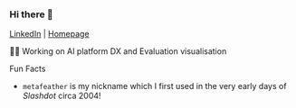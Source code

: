 ### Hi there 👋

[LinkedIn](https://www.linkedin.com/in/metafeather/) | [Homepage](https://metafeather.net)

<!--
[![Metafeather's github stats](https://github-readme-stats.vercel.app/api?username=metafeather&show_icons=true&hide=["contribs","prs"])](https://github.com/metafeather)
-->

👨‍💻 Working on AI platform DX and Evaluation visualisation

Fun Facts
- `metafeather` is my nickname which I first used in the very early days of *Slashdot* circa 2004!

<!--
**metafeather/metafeather** is a ✨ _special_ ✨ repository because its `README.md` (this file) appears on your GitHub profile.

Here are some ideas to get you started:

- 🔭 I’m currently working on ...
- 🌱 I’m currently learning ...
- 👯 I’m looking to collaborate on ...
- 🤔 I’m looking for help with ...
- 💬 Ask me about ...
- 📫 How to reach me: ...
- 😄 Pronouns: ...
- ⚡ Fun fact: ...
-->
